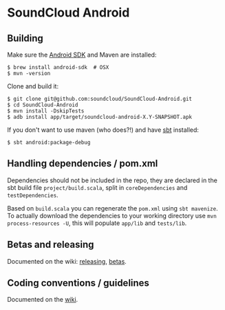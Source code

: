 # SoundCloud Android

## Building

Make sure the [Android SDK][] and Maven are installed:

    $ brew install android-sdk  # OSX
    $ mvn -version

Clone and build it:

    $ git clone git@github.com:soundcloud/SoundCloud-Android.git
    $ cd SoundCloud-Android
    $ mvn install -DskipTests
    $ adb install app/target/soundcloud-android-X.Y-SNAPSHOT.apk

If you don't want to use maven (who does?!) and have [sbt][] installed:

    $ sbt android:package-debug

## Handling dependencies / pom.xml

Dependencies should not be included in the repo, they are declared in the sbt
build file `project/build.scala`, split in `coreDependencies` and `testDependencies`.

Based on `build.scala` you can regenerate the `pom.xml` using `sbt mavenize`. To
actually download the dependencies to your working directory use `mvn
process-resources -U`, this will populate `app/lib` and `tests/lib`.

## Betas and releasing

Documented on the wiki: [releasing][], [betas][].

## Coding conventions / guidelines

Documented on the [wiki][].

[Android SDK]: http://developer.android.com/sdk/index.html
[sbt]: https://github.com/harrah/xsbt/
[wiki]: https://github.com/soundcloud/SoundCloud-Android/wiki/
[releasing]: https://github.com/soundcloud/SoundCloud-Android/wiki/Releasing
[betas]: https://github.com/soundcloud/SoundCloud-Android/wiki/Betas
